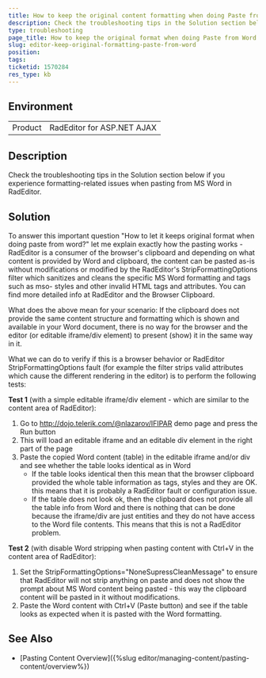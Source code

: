 ```yaml
---
title: How to keep the original content formatting when doing Paste from Word in RadEditor
description: Check the troubleshooting tips in the Solution section below if you experience formatting-related issues when pasting from MS Word in RadEditor.
type: troubleshooting
page_title: How to keep the original format when doing Paste from Word in RadEditor
slug: editor-keep-original-formatting-paste-from-word
position: 
tags: 
ticketid: 1570284
res_type: kb
---
```


## Environment
<table>
	<tbody>
		<tr>
			<td>Product</td>
			<td>RadEditor for ASP.NET AJAX</td>
		</tr>
	</tbody>
</table>


## Description
Check the troubleshooting tips in the Solution section below if you experience formatting-related issues when pasting from MS Word in RadEditor.

## Solution
To answer this important question "How to let it keeps original format when doing paste from word?" let me explain exactly how the pasting works - RadEditor is a consumer of the browser's clipboard and depending on what content is provided by Word and clipboard, the content can be pasted as-is without modifications or modified by the RadEditor's StripFormattingOptions filter which sanitizes and cleans the specific MS Word formatting and tags such as mso- styles and other invalid HTML tags and attributes. You can find more detailed info at RadEditor and the Browser Clipboard.

What does the above mean for your scenario: If the clipboard does not provide the same content structure and formatting which is shown and available in your Word document, there is no way for the browser and the editor (or editable iframe/div element) to present (show) it in the same way in it.

What we can do to verify if this is a browser behavior or RadEditor StripFormattingOptions fault (for example the filter strips valid attributes which cause the different rendering in the editor) is to perform the following tests:

**Test 1** (with a simple editable iframe/div element - which are similar to the content area of RadEditor):

1. Go to http://dojo.telerik.com/@nlazarov/IFIPAR demo page and press the Run button
2. This will load an editable iframe and an editable div element in the right part of the page
3. Paste the copied Word content (table) in the editable iframe and/or div and see whether the table looks identical as in Word
   * If the table looks identical then this mean that the browser clipboard provided the whole table information as tags, styles and they are OK. this means that it is probably a RadEditor fault or configuration issue.
   * If the table does not look ok, then the clipboard does not provide all the table info from Word and there is nothing that can be done because the iframe/div are just entities and they do not have access to the Word file contents. This means that this is not a RadEditor problem.
 

**Test 2** (with disable Word stripping when pasting content with Ctrl+V in the content area of RadEditor):

1. Set the StripFormattingOptions="NoneSupressCleanMessage" to ensure that RadEditor will not strip anything on paste and does not show the prompt about MS Word content being pasted - this way the clipboard content will be pasted in it without modifications.
2. Paste the Word content with Ctrl+V (Paste button) and see if the table looks as expected when it is pasted with the Word formatting.

## See Also
* [Pasting Content Overview]({%slug editor/managing-content/pasting-content/overview%})
   
